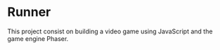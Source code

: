 # Runner
This project consist on building a video game using JavaScript and the game engine Phaser.
